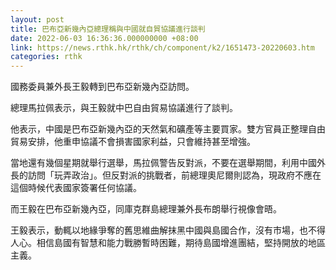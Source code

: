 ```yaml
---
layout: post
title: 巴布亞新幾內亞總理稱與中國就自貿協議進行談判
date: 2022-06-03 16:36:36.000000000 +08:00
link: https://news.rthk.hk/rthk/ch/component/k2/1651473-20220603.htm
categories: rthk
---
```


國務委員兼外長王毅轉到巴布亞新幾內亞訪問。

總理馬拉佩表示，與王毅就中巴自由貿易協議進行了談判。

他表示，中國是巴布亞新幾內亞的天然氣和礦產等主要買家。雙方官員正整理自由貿易安排，他重申協議不會損害國家利益，只會維持甚至增強。

當地還有幾個星期就舉行選舉，馬拉佩警告反對派，不要在選舉期間，利用中國外長的訪問「玩弄政治」。但反對派的挑戰者，前總理奧尼爾則認為，現政府不應在這個時候代表國家簽署任何協議。

而王毅在巴布亞新幾內亞，同庫克群島總理兼外長布朗舉行視像會晤。 

王毅表示，動輒以地緣爭奪的舊思維曲解抹黑中國與島國合作，沒有市場，也不得人心。相信島國有智慧和能力戰勝暫時困難，期待島國增進團結，堅持開放的地區主義。
